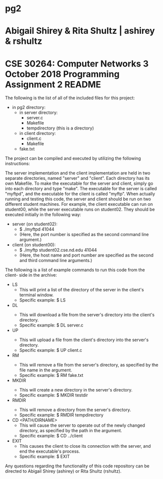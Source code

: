 # pg2

Abigail Shirey & Rita Shultz | ashirey & rshultz
==
CSE 30264: Computer Networks
3 October 2018
Programming Assignment 2 README
==

The following is the list of all of the included files for this project:
- in pg2 directory:
  - in server directory:
    - server.c
    - Makefile
    - tempdirectory (this is a directory)
  - in client directory:
    - client.c
    - Makefile
  - fake.txt

The project can be compiled and executed by utilizing the following instructions:

The server implementation and the client implementation are held in two separate
directories, named "server" and "client". Each directory has its own Makefile.
To make the executable for the server and client, simply go into each directory
and type "make". The executable for the server is called "myftpd", and the
executable for the client is called "myftp". When actually running and testing
this code, the server and client should be run on two different student
machines. For example, the client executable can run on student00, while the
server executable runs on student02. They should be executed initially in the
following way:
- server (on student02):
  - $ ./myftpd 41044
  - (Here, the port number is specified as the second command line argument.)
- client (on student00):
  - $ ./myftp student02.cse.nd.edu 41044
  - (Here, the host name and port number are specified as the second and third
    command line arguments.)


The following is a list of example commands to run this code from the client-
side in the archive:
- LS
  - This will print a list of the directory of the server in the client's
  terminal window.
  - Specific example: $ LS
- DL <FILENAME>
  - This will download a file from the server's directory into the client's
  directory.
  - Specific example: $ DL server.c
- UP <FILENAME>
  - This will upload a file from the client's directory into the server's
  directory.
  - Specific example: $ UP client.c
- RM <FILENAME>
  - This will remove a file from the server's directory, as specified by the
  file name in the argument.
  - Specific example: $ RM fake.txt
- MKDIR <DIRNAME>
  - This will create a new directory in the server's directory.
  - Specific example: $ MKDIR testdir
- RMDIR <DIRNAME>
  - This will remove a directory from the server's directory.
  - Specific example: $ RMDIR tempdirectory
- CD <PATH/DIRNAME>
  - This will cause the server to operate out of the newly changed directory,
  as specified by the path in the argument.
  - Specific example: $ CD ../client
- EXIT
  - This causes the client to close its connection with the server, and end the
  executable's process.
  - Specific example: $ EXIT


Any questions regarding the functionality of this code repository can be
directed to Abigail Shirey (ashirey) or Rita Shultz (rshultz).
